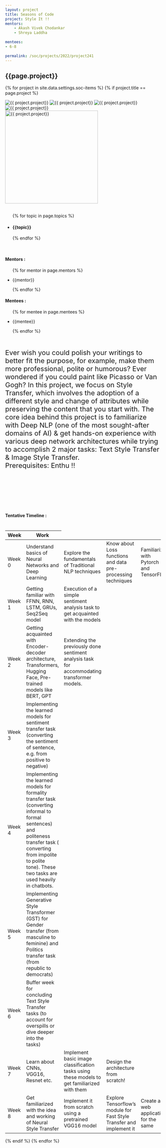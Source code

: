 ```yaml
---
layout: project
title: Seasons of Code
project: Style It !!
mentors:
    - Akash Vivek Chodankar
    - Shreya Laddha     
    
mentees:
- 6-8   
    
permalink: /soc/projects/2022/project241
---
```


<h2 class="display1 m-3 p-3 text-center project-title">{{page.project}}</h2>

{% for project in site.data.settings.soc-items %}
{% if project.title == page.project %}

<div class ="img-soc d-block"> 
    <img src="{{ site.baseurl }}/{{ project.image }}" alt="{{ project.project}}" class="image-1">
    <img src="{{ site.baseurl }}/{{ project.image }}" alt="{{ project.project}}" class="image-2">
    <img src="{{ site.baseurl }}/{{ project.image }}" alt="{{ project.project}}" class="image-3">
    <img src="{{ site.baseurl }}/{{ project.image }}" alt="{{ project.project}}" class="image-4">
</div>
<div class = "mobile-img-soc">
  <img src="{{ site.baseurl }}/{{ project.image }}"  width = "300" height="300" alt="{{ project.project}}" class="border rounded">
  </div>
<div >
    <br>
    <ul>
        {% for topic in page.topics %}
        <li><h4 class="text-primary text-center topics">{{topic}}</h4></li>
        {% endfor %}
    </ul>
    <br>
    <h4 class="display3  ">Mentors :</h4> 
    <ul>
        {% for mentor in page.mentors %}
        <li><p class="lead">{{mentor}}</p></li>
        {% endfor %}
    </ul>
    <h4 class="display3  ">Mentees :</h4> 
    <ul>
        {% for mentee in page.mentees %}
        <li><p class="lead">{{mentee}}</p></li>
        {% endfor %}
    </ul>
</div>
<div class = "project-desc" style = "margin-bottom: 140px">
    <p class="display3" style = "font-size:22px;" >
        <br>
        Ever wish you could polish your writings to better fit the purpose, for example, make them more professional, polite or humorous? Ever wondered if you could paint like Picasso or Van Gogh? In this project, we focus on Style Transfer, which involves the adoption of a different style and change of attributes while preserving the content that you start with. The core idea behind this project is to familiarize with Deep NLP (one of the most sought-after domains of AI) & get hands-on experience with various deep network architectures while trying to accomplish 2 major tasks: Text Style Transfer & Image Style Transfer.
<br>
Prerequisites:
Enthu !!
        <br>
    </p>
</div>
<div class = "d-flex flex-wrap">
<div>
    <h4 class="display3" style="margin:40px 0px 40px 0px;">Tentative Timeline :</h4>
    <table class="table table-striped">
    <thead>
        <tr>
        <th>Week</th>
        <th>Work</th>
        </tr>
    </thead>
    <tbody>
    <tr>
      <td>Week 0</td>
      <td>Understand basics of Neural Networks and Deep Learning</td>
      <td>Explore the fundamentals of Traditional NLP techniques</td>
      <td>Know about Loss functions and data pre-processing techniques</td>
      <td>Familiarize with Pytorch and TensorFlow</td>
    </tr>
    <tr>
      <td>Week 1</td>
      <td>Getting familiar with FFNN, RNN, LSTM, GRUs, Seq2Seq model</td>
      <td>Execution of a simple sentiment analysis task to get acquainted with the models</td>
    </tr>
    <tr>
      <td>Week 2</td>
      <td>Getting acquainted with Encoder-decoder architecture, Transformers, Hugging Face, Pre-trained models like BERT, GPT</td>
      <td>Extending the previously done sentiment analysis task for accommodating transformer models.</td>
    </tr>
    <tr>
      <td>Week 3</td>
      <td>Implementing the learned models for sentiment transfer task (converting the sentiment of sentence, e.g. from positive to negative)</td>
    </tr>
    <tr>
      <td>Week 4</td>
      <td>Implementing the learned models for formality transfer task (converting informal to formal sentences) and politeness transfer task ( converting from impolite to polite tone). These two tasks are used heavily in chatbots.</td>
    </tr>
    <tr>
      <td>Week 5</td>
      <td>Implementing Generative Style Transformer (GST) for Gender transfer (from masculine to feminine) and Politics transfer task (from republic to democrats)</td>
    </tr>
    <tr>
      <td>Week 6</td>
      <td>Buffer week for concluding Text Style Transfer tasks (to account for overspills or dive deeper into the tasks)</td>
    </tr>
    <tr>
      <td>Week 7</td>
      <td>Learn about CNNs, VGG16, Resnet etc.</td>
      <td>Implement basic image classification tasks using these models to get familiarized with them</td>
      <td>Design the architecture from scratch!</td>
    </tr>
    <tr>
       <td>Week 8</td>
       <td>Get familiarized with the idea and working of Neural Style Transfer</td>
       <td>Implement it from scratch using a pretrained VGG16 model</td>
       <td>Explore Tensorflow’s module for Fast Style Transfer and implement it</td>
       <td>Create a web application for the same</td>
    </tr>
    </tbody>
    </table>
</div>

</div>
{% endif %}
{% endfor %}
